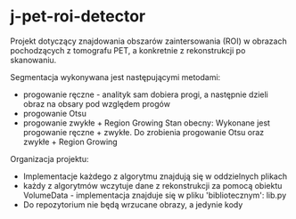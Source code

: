 # j-pet-roi-detector
Projekt dotyczący znajdowania obszarów zaintersowania (ROI) w obrazach pochodzących z tomografu PET, a konkretnie z rekonstrukcji po skanowaniu.

Segmentacja wykonywana jest następującymi metodami:
- progowanie ręczne - analityk sam dobiera progi, a następnie dzieli obraz na obsary pod względem progów
- progowanie Otsu
- progowanie zwykłe + Region Growing
Stan obecny: Wykonane jest progowanie ręczne + zwykłe. Do zrobienia progowanie Otsu oraz zwykłe + Region Growing

Organizacja projektu:
* Implementacje każdego z algorytmu znajdują się w oddzielnych plikach
* każdy z algorytmów wczytuje dane z rekonstrukcji za pomocą obiektu VolumeData - implementacja znajduje się w pliku 'bibliotecznym': lib.py
* Do repozytorium nie będą wrzucane obrazy, a jedynie kody
